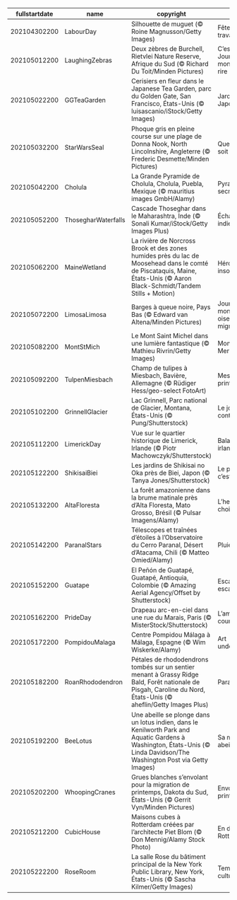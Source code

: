 |fullstartdate|name|copyright|title|image|
|--|--|--|--|--|
202104302200|LabourDay|Silhouette de muguet  (© Roine Magnusson/Getty Images)|Fête des travailleurs....|![](/fr-FR/2021/05/202104302200LabourDay.jpg)|
202105012200|LaughingZebras|Deux zèbres de Burchell, Rietvlei Nature Reserve, Afrique du Sud (© Richard Du Toit/Minden Pictures)|C’est la Journée mondiale du rire|![](/fr-FR/2021/05/202105012200LaughingZebras.jpg)|
202105022200|GGTeaGarden|Cerisiers en fleur dans le Japanese Tea Garden, parc du  Golden Gate, San Francisco, États-Unis (© luisascanio/iStock/Getty Images)|Jardin Japonais|![](/fr-FR/2021/05/202105022200GGTeaGarden.jpg)|
202105032200|StarWarsSeal|Phoque gris en pleine course sur une plage de Donna Nook, North Lincolnshire, Angleterre (© Frederic Desmette/Minden Pictures)|Que la force soit avec vous|![](/fr-FR/2021/05/202105032200StarWarsSeal.jpg)|
202105042200|Cholula|La Grande Pyramide de Cholula, Cholula, Puebla, Mexique (© mauritius images GmbH/Alamy)|Pyramide secrète|![](/fr-FR/2021/05/202105042200Cholula.jpg)|
202105052200|ThosegharWaterfalls|Cascade Thoseghar dans le Maharashtra, Inde (© Sonali Kumar/iStock/Getty Images Plus)|Échappée indienne|![](/fr-FR/2021/05/202105052200ThosegharWaterfalls.jpg)|
202105062200|MaineWetland|La rivière de Norcross Brook et des zones humides près du lac de Moosehead dans le comté de Piscataquis, Maine, États-Unis (© Aaron Black-Schmidt/Tandem Stills + Motion)|Héroïnes insoupçonnées|![](/fr-FR/2021/05/202105062200MaineWetland.jpg)|
202105072200|LimosaLimosa|Barges à queue noire, Pays Bas  (© Edward van Altena/Minden Pictures)|Journée mondiale des oiseaux migrateurs|![](/fr-FR/2021/05/202105072200LimosaLimosa.jpg)|
202105082200|MontStMich|Le Mont Saint Michel dans une lumière fantastique (© Mathieu Rivrin/Getty Images)|Mont des Merveilles|![](/fr-FR/2021/05/202105082200MontStMich.jpg)|
202105092200|TulpenMiesbach|Champ de tulipes à  Miesbach, Bavière, Allemagne (© Rüdiger Hess/geo-select FotoArt)|Messagers du printemps|![](/fr-FR/2021/05/202105092200TulpenMiesbach.jpg)|
202105102200|GrinnellGlacier|Lac Grinnell, Parc national de Glacier, Montana, États-Unis (© Pung/Shutterstock)|Le joyau du continent|![](/fr-FR/2021/05/202105102200GrinnellGlacier.jpg)|
202105112200|LimerickDay|Vue sur le quartier historique de Limerick, Irlande (© Piotr Machowczyk/Shutterstock)|Balade irlandaise|![](/fr-FR/2021/05/202105112200LimerickDay.jpg)|
202105122200|ShikisaiBiei|Les jardins de Shikisai no Oka près de Biei, Japon (© Tanya Jones/Shutterstock)|Le printemps, c’est ici|![](/fr-FR/2021/05/202105122200ShikisaiBiei.jpg)|
202105132200|AltaFloresta|La forêt amazonienne dans la brume matinale près d’Alta Floresta, Mato Grosso, Brésil (© Pulsar Imagens/Alamy)|L’heure des choix|![](/fr-FR/2021/05/202105132200AltaFloresta.jpg)|
202105142200|ParanalStars|Télescopes et traînées d’étoiles à l’Observatoire du Cerro Paranal, Désert d’Atacama, Chili (© Matteo Omied/Alamy)|Pluie d’étoiles|![](/fr-FR/2021/05/202105142200ParanalStars.jpg)|
202105152200|Guatape|El Peñón de Guatapé, Guatapé, Antioquia, Colombie (© Amazing Aerial Agency/Offset by Shutterstock)|Escalade en escalier|![](/fr-FR/2021/05/202105152200Guatape.jpg)|
202105162200|PrideDay|Drapeau arc-en-ciel dans une rue du Marais, Paris (© MisterStock/Shutterstock)|L’amour tout court|![](/fr-FR/2021/05/202105162200PrideDay.jpg)|
202105172200|PompidouMalaga|Centre Pompidou Málaga à Málaga, Espagne (© Wim Wiskerke/Alamy)|Art underground|![](/fr-FR/2021/05/202105172200PompidouMalaga.jpg)|
202105182200|RoanRhododendron|Pétales de rhododendrons tombés sur un sentier menant à Grassy Ridge Bald, Forêt nationale de Pisgah, Caroline du Nord, États-Unis (© aheflin/Getty Images Plus)|Paradis fleuri|![](/fr-FR/2021/05/202105182200RoanRhododendron.jpg)|
202105192200|BeeLotus|Une abeille se plonge dans un lotus indien, dans le  Kenilworth Park and Aquatic Gardens à Washington, États-Unis (© Linda Davidson/The Washington Post via Getty Images)|Sa majesté des abeilles|![](/fr-FR/2021/05/202105192200BeeLotus.jpg)|
202105202200|WhoopingCranes|Grues blanches s’envolant pour la migration de printemps, Dakota du Sud, États-Unis (© Gerrit Vyn/Minden Pictures)|Envol printanier|![](/fr-FR/2021/05/202105202200WhoopingCranes.jpg)|
202105212200|CubicHouse|Maisons cubes à Rotterdam créées par l’architecte Piet Blom (© Don Mennig/Alamy Stock Photo)|En direct de Rotterdam….|![](/fr-FR/2021/05/202105212200CubicHouse.jpg)|
202105222200|RoseRoom|La salle Rose du bâtiment principal de la New York Public Library, New York, États-Unis (© Sascha Kilmer/Getty Images)|Temple de culture…|![](/fr-FR/2021/05/202105222200RoseRoom.jpg)|
